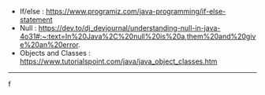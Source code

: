 - If/else : https://www.programiz.com/java-programming/if-else-statement
- Null : https://dev.to/dj_devjournal/understanding-null-in-java-4o31#:~:text=In%20Java%2C%20null%20is%20a,them%20and%20give%20an%20error.
- Objects and Classes : https://www.tutorialspoint.com/java/java_object_classes.htm

---
f
